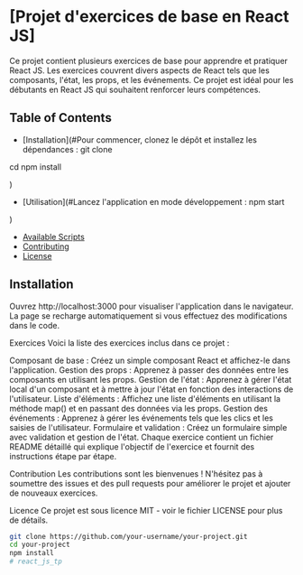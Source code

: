 # [Projet d'exercices de base en React JS]

Ce projet contient plusieurs exercices de base pour apprendre et pratiquer React JS. Les exercices couvrent divers aspects de React tels que les composants, l'état, les props, et les événements. Ce projet est idéal pour les débutants en React JS qui souhaitent renforcer leurs compétences.

## Table of Contents

- [Installation](#Pour commencer, clonez le dépôt et installez les dépendances :
git clone 

cd 
npm install

)
- [Utilisation](#Lancez l'application en mode développement :
npm start

)
- [Available Scripts](#available-scripts)
- [Contributing](#contributing)
- [License](#license)

## Installation
Ouvrez http://localhost:3000 pour visualiser l'application dans le navigateur. La page se recharge automatiquement si vous effectuez des modifications dans le code.

Exercices
Voici la liste des exercices inclus dans ce projet :

Composant de base : Créez un simple composant React et affichez-le dans l'application.
Gestion des props : Apprenez à passer des données entre les composants en utilisant les props.
Gestion de l'état : Apprenez à gérer l'état local d'un composant et à mettre à jour l'état en fonction des interactions de l'utilisateur.
Liste d'éléments : Affichez une liste d'éléments en utilisant la méthode map() et en passant des données via les props.
Gestion des événements : Apprenez à gérer les événements tels que les clics et les saisies de l'utilisateur.
Formulaire et validation : Créez un formulaire simple avec validation et gestion de l'état.
Chaque exercice contient un fichier README détaillé qui explique l'objectif de l'exercice et fournit des instructions étape par étape.

Contribution
Les contributions sont les bienvenues ! N'hésitez pas à soumettre des issues et des pull requests pour améliorer le projet et ajouter de nouveaux exercices.

Licence
Ce projet est sous licence MIT - voir le fichier LICENSE pour plus de détails.

```bash
git clone https://github.com/your-username/your-project.git
cd your-project
npm install
# react_js_tp
